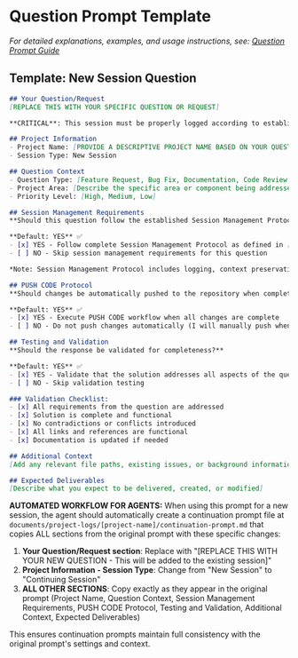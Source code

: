 # Question Prompt Template

*For detailed explanations, examples, and usage instructions, see: [Question Prompt Guide](./guides/question-prompt-guide.md)*

## Template: New Session Question

```markdown
## Your Question/Request
[REPLACE THIS WITH YOUR SPECIFIC QUESTION OR REQUEST]

**CRITICAL**: This session must be properly logged according to established protocols. Document all research, reasoning, and file modifications throughout this process.

## Project Information
- Project Name: [PROVIDE A DESCRIPTIVE PROJECT NAME BASED ON YOUR QUESTION]
- Session Type: New Session

## Question Context
- Question Type: [Feature Request, Bug Fix, Documentation, Code Review, Refactoring, etc.]
- Project Area: [Describe the specific area or component being addressed]
- Priority Level: [High, Medium, Low]

## Session Management Requirements
**Should this question follow the established Session Management Protocol?**

**Default: YES** ✅
- [x] YES - Follow complete Session Management Protocol as defined in [Session Management Protocol](../instructions/core-protocols/session-management-protocol.md)
- [ ] NO - Skip session management requirements for this question

*Note: Session Management Protocol includes logging, context preservation, and degradation prevention requirements.*

## PUSH CODE Protocol
**Should changes be automatically pushed to the repository when complete?**

**Default: YES** ✅
- [x] YES - Execute PUSH CODE workflow when all changes are complete
- [ ] NO - Do not push changes automatically (I will manually push when ready)

## Testing and Validation
**Should the response be validated for completeness?**

**Default: YES** ✅
- [x] YES - Validate that the solution addresses all aspects of the question
- [ ] NO - Skip validation testing

### Validation Checklist:
- [x] All requirements from the question are addressed
- [x] Solution is complete and functional
- [x] No contradictions or conflicts introduced
- [x] All links and references are functional
- [x] Documentation is updated if needed

## Additional Context
[Add any relevant file paths, existing issues, or background information that will help address your question]

## Expected Deliverables
[Describe what you expect to be delivered, created, or modified]
```

**AUTOMATED WORKFLOW FOR AGENTS:**
When using this prompt for a new session, the agent should automatically create a continuation prompt file at `documents/project-logs/[project-name]/continuation-prompt.md` that copies ALL sections from the original prompt with these specific changes:

1. **Your Question/Request section**: Replace with "[REPLACE THIS WITH YOUR NEW QUESTION - This will be added to the existing session]"
2. **Project Information - Session Type**: Change from "New Session" to "Continuing Session"
3. **ALL OTHER SECTIONS**: Copy exactly as they appear in the original prompt (Project Name, Question Context, Session Management Requirements, PUSH CODE Protocol, Testing and Validation, Additional Context, Expected Deliverables)

This ensures continuation prompts maintain full consistency with the original prompt's settings and context.
